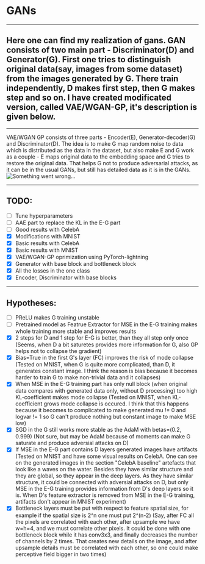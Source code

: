 # GANs
____
## Here one can find my realization of gans. GAN consists of two main part - Discriminator(D) and Generator(G). First one tries to distinguish original data(say, images from some dataset) from the images generated by G. There train independently, D makes first step, then G makes step and so on. I have created modificated version, called VAE/WGAN-GP, it's description is given below.

____
VAE/WGAN GP consists of three parts - Encoder(E), Generator-decoder(G) and Discriminator(D). The idea is to make G map random noise to data which is distributed as the data in the dataset, but also make E and G work as a couple - E maps original data to the embedding space and G tries to restore the original data. That helps G not to produce adversarial attacks, as it can be in the usual GANs, but still has detailed data as it is in the GANs. 
![Something went wrong...](https://github.com/AnihilatorGun/NN_studying/tree/master/GANs/vae-gan-architecture.png)

____
## TODO:
- [ ] Tune hyperparameters
- [ ] AAE part to replace the KL in the E-G part
- [ ] Good results with CelebA
- [x] Modifications with MNIST
- [x] Basic results with CelebA
- [x] Basic results with MNIST
- [x] VAE/WGAN-GP oprimization using PyTorch-lightning
- [x] Generator with base block and bottleneck block
- [x] All the losses in the one class
- [x] Encoder, Discriminator with base blocks
____
## Hypotheses:
- [ ] PReLU makes G training unstable
- [ ] Pretrained model as Featrue Extractor for MSE in the E-G training makes whole training more stable and improves results
- [x] 2 steps for D and 1 step for E-G is better, than they all step only once (Seems, when D a bit saturetes provides more information for G, also GP helps not to collapse the gradient)
- [x] Bias=True in the first G's layer (FC) improves the risk of mode collapse (Tested on MNIST, when G is quite more complicated, than D, it generates constant image. I think the reason is bias because it becomes harder to train G to make non-trivial data and it collapses)
- [x] When MSE in the E-G training part has only null block (when original data compares with generated data only, without D processing) too high KL-coefficient makes mode collapse (Tested on MNIST, when KL-coefficient grows mode collapse is occured. I think that this happens because it becomes to complicated to make generated mu != 0 and logvar != 1 so G can't produce nothing but constant image to make MSE low)
- [x] SGD in the G still works more stable as the AdaM with betas=(0.2, 0.999) (Not sure, but may be AdaM because of moments can make G saturate and produce adversial attacks on D)
- [x] If MSE in the E-G part contains D layers generated images have artifacts (Tested on MNIST and have some visual results on CelebA. One can see on the generated images in the section "CelebA baseline" artefacts that look like a waves on the water. Besides they have similar structure and they are global, so they appear in the deep layers. As they have similar structure, it could be connected with adversial attacks on D, but only MSE in the E-G training provides information from D's deep layers so it is. When D's feature extractor is removed from MSE in the E-G training, artifacts don't appear in MNIST experiment)
- [x] Bottleneck layers must be put with respect to feature spatial size, for example if the spatial size is 2^n one must put 2^(n-2) (Say, after FC all the pixels are correlated with each other, after upsample we have w=h=4, and we must correlate other pixels. It could be done with one bottleneck block while it has conv3x3, and finally decreases the number of channels by 2 times. That creates new details on the image, and after upsample details must be correlated with each other, so one could make perceptive field bigger in two times)